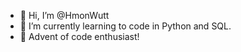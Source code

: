 - 👋 Hi, I’m @HmonWutt
- 👀 I’m currently learning to code in Python and SQL.
- 🌱 Advent of code enthusiast!

<!---
HmonWutt/HmonWutt is a ✨ special ✨ repository because its `README.md` (this file) appears on your GitHub profile.
You can click the Preview link to take a look at your changes.
--->
